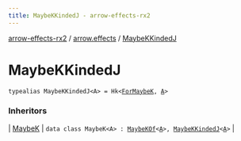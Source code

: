 ```yaml
---
title: MaybeKKindedJ - arrow-effects-rx2
---
```


[arrow-effects-rx2](../index.html) / [arrow.effects](index.html) / [MaybeKKindedJ](./-maybe-k-kinded-j.html)

# MaybeKKindedJ

`typealias MaybeKKindedJ<A> = Hk<`[`ForMaybeK`](-for-maybe-k.html)`, `[`A`](-maybe-k-kinded-j.html#A)`>`

### Inheritors

| [MaybeK](-maybe-k/index.html) | `data class MaybeK<A> : `[`MaybeKOf`](-maybe-k-of.html)`<`[`A`](-maybe-k/index.html#A)`>, `[`MaybeKKindedJ`](./-maybe-k-kinded-j.html)`<`[`A`](-maybe-k/index.html#A)`>` |

